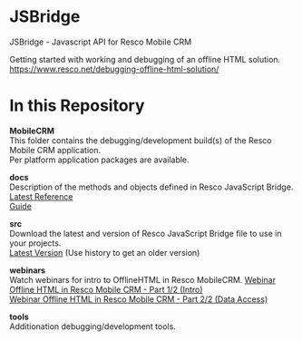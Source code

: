 # JSBridge
JSBridge - Javascript API for Resco Mobile CRM

Getting started with working and debugging of an offline HTML solution.  
https://www.resco.net/debugging-offline-html-solution/

# In this Repository  

**MobileCRM**  
This folder contains the debugging/development build(s) of the Resco Mobile CRM application.  
Per platform application packages are available.

**docs**  
Description of the methods and objects defined in Resco JavaScript Bridge.  
[Latest Reference](https://www.resco.net/javascript-bridge-reference/)  
[Guide](http://www.resco.net/mobilecrm/support/jsbridge.aspx)

**src**  
Download the latest and version of Resco JavaScript Bridge file to use in your projects.  
[Latest Version](https://github.com/Resconet/JSBridge/blob/master/src/JSBridge.js) (Use history to get an older version)

**webinars**  
Watch webinars for intro to OfflineHTML in Resco MobileCRM.
[Webinar Offline HTML in Resco Mobile CRM - Part 1/2 (Intro)](https://www.youtube.com/watch?v=cplZLC_mAc0&list=PLPMCnAPD5b56XNEiGTcy5VBxdP8rcB86b&index=12)  
[Webinar Offline HTML in Resco Mobile CRM - Part 2/2 (Data Access)](https://www.youtube.com/watch?v=R7GpdC_y17Y&t=1s)

**tools**  
Additionation debugging/development tools.